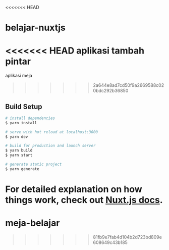 <<<<<<< HEAD
# belajar-nuxtjs
<<<<<<< HEAD
aplikasi tambah pintar
=======
aplikasi meja
>>>>>>> 2a644e8ad7cd50f9a2669588c020bdc292b36850
## Build Setup

```bash
# install dependencies
$ yarn install

# serve with hot reload at localhost:3000
$ yarn dev

# build for production and launch server
$ yarn build
$ yarn start

# generate static project
$ yarn generate
```

For detailed explanation on how things work, check out [Nuxt.js docs](https://nuxtjs.org).
=======
# meja-belajar
>>>>>>> 81fb9e7fab4d104b2d723bd809e608649c43b185
